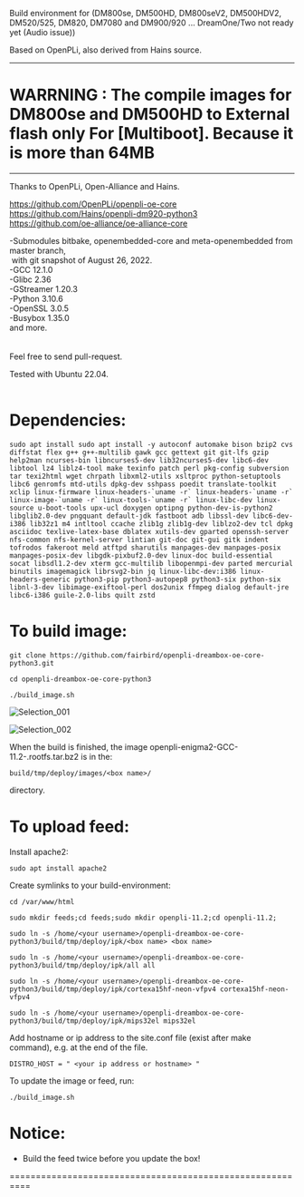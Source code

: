 Build environment for (DM800se, DM500HD, DM800seV2, DM500HDV2, DM520/525, DM820, DM7080 and DM900/920 ... DreamOne/Two not ready yet (Audio issue))

Based on OpenPLi, also derived from Hains source.<br>

 ***************************************************************************************************************************
# WARRNING : The compile images for DM800se and DM500HD to External flash only For [Multiboot]. Because it is more than 64MB
 ***************************************************************************************************************************

Thanks to OpenPLi, Open-Alliance and Hains.

https://github.com/OpenPLi/openpli-oe-core<br>
https://github.com/Hains/openpli-dm920-python3<br>
https://github.com/oe-alliance/oe-alliance-core


-Submodules bitbake, openembedded-core and meta-openembedded from master branch,<br>
&nbsp;with git snapshot of August 26, 2022.<br>
-GCC 12.1.0 <br>
-Glibc 2.36<br>
-GStreamer 1.20.3<br>
-Python 3.10.6<br>
-OpenSSL 3.0.5<br>
-Busybox 1.35.0<br>
and more.<br>
<br>
<br>
Feel free to send pull-request.

Tested with Ubuntu 22.04.
<br>
<br>
# Dependencies:
```
sudo apt install sudo apt install -y autoconf automake bison bzip2 cvs diffstat flex g++ g++-multilib gawk gcc gettext git git-lfs gzip help2man ncurses-bin libncurses5-dev lib32ncurses5-dev libc6-dev libtool lz4 liblz4-tool make texinfo patch perl pkg-config subversion tar texi2html wget chrpath libxml2-utils xsltproc python-setuptools libc6 genromfs mtd-utils dpkg-dev sshpass poedit translate-toolkit xclip linux-firmware linux-headers-`uname -r` linux-headers-`uname -r` linux-image-`uname -r` linux-tools-`uname -r` linux-libc-dev linux-source u-boot-tools upx-ucl doxygen optipng python-dev-is-python2 libglib2.0-dev pngquant default-jdk fastboot adb libssl-dev libc6-dev-i386 lib32z1 m4 intltool ccache zlib1g zlib1g-dev liblzo2-dev tcl dpkg asciidoc texlive-latex-base dblatex xutils-dev gparted openssh-server nfs-common nfs-kernel-server lintian git-doc git-gui gitk indent tofrodos fakeroot meld atftpd sharutils manpages-dev manpages-posix manpages-posix-dev libgdk-pixbuf2.0-dev linux-doc build-essential socat libsdl1.2-dev xterm gcc-multilib libopenmpi-dev parted mercurial binutils imagemagick librsvg2-bin jq linux-libc-dev:i386 linux-headers-generic python3-pip python3-autopep8 python3-six python-six libnl-3-dev libimage-exiftool-perl dos2unix ffmpeg dialog default-jre libc6-i386 guile-2.0-libs quilt zstd
```
# To build image:
```
git clone https://github.com/fairbird/openpli-dreambox-oe-core-python3.git

cd openpli-dreambox-oe-core-python3

./build_image.sh
```
![Selection_001](https://user-images.githubusercontent.com/1761779/130413731-c24a2ddd-ca71-437e-8734-bdfc2f8729ff.png)

![Selection_002](https://user-images.githubusercontent.com/1761779/130413735-8f2a0caf-e3f7-4264-b33e-b474ac13d245.png)

When the build is finished, the image openpli-enigma2-GCC-11.2-<box name>.rootfs.tar.bz2 is in the:
```
build/tmp/deploy/images/<box name>/
```
directory.

# To upload feed:

Install apache2:
```
sudo apt install apache2
```
Create symlinks to your build-environment:
```
cd /var/www/html

sudo mkdir feeds;cd feeds;sudo mkdir openpli-11.2;cd openpli-11.2;

sudo ln -s /home/<your username>/openpli-dreambox-oe-core-python3/build/tmp/deploy/ipk/<box name> <box name> 

sudo ln -s /home/<your username>/openpli-dreambox-oe-core-python3/build/tmp/deploy/ipk/all all

sudo ln -s /home/<your username>/openpli-dreambox-oe-core-python3/build/tmp/deploy/ipk/cortexa15hf-neon-vfpv4 cortexa15hf-neon-vfpv4
  
sudo ln -s /home/<your username>/openpli-dreambox-oe-core-python3/build/tmp/deploy/ipk/mips32el mips32el
```
Add hostname or ip address to the site.conf file (exist after make command), e.g. at the end of the file.
```
DISTRO_HOST = " <your ip address or hostname> "
```
To update the image or feed, run:
```
./build_image.sh
```

# Notice: 
* Build the feed twice before you update the box!

==========================================================

